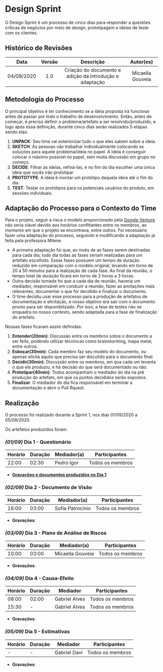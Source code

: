 # Design Sprint

O Design Sprint é um processo de cinco dias para responder a questões críticas de negócios por meio de design, prototipagem e ideias de teste com os clientes.

## Histórico de Revisões

|    Data    | Versão |         Descrição         |           Autor(es)            |
| :--------: | :----: | :-----------------------: | :----------------------------: |
| 04/09/2020 |  1.0   |  Criação do documento e adição da introdução e adaptação | Micaella Gouveia | 

## Metodologia do Processo

O principal objetivo é ter conhecimento se a ideia proposta irá funcionar antes de passar por todo o trabalho de desenvolvimento. Então, antes de começar, é preciso definir o problema/artefato a ser resolvido/produzido, e logo após essa definição, durante cinco dias serão realizados 5 etapas sendo elas:
1. **UNPACK**: Seu time vai exteriorizar tudo o que eles sabem sobre a ideia.
2. **SKETCH**:  As pessoas vão trabalhar individualmente colocando as soluções para aquele problema/ideia no papel. A ideia é conseguir colocar o máximo possível no papel, sem muita discussão em grupo no começo.
3. **DECIDE**: Filtrar as ideias, refiná-las, e no fim do dia escolher uma única ideia que vocês irão prototipar
4. **PROTOTYPE**: A ideia é montar um protótipo daquela ideia até o fim do dia.
5. **TEST**: Testar os protótipos para os potenciais usuários do produto, em sessões individuais.

## Adaptação do Processo para o Contexto do Time
Para o projeto, seguir a risca o modelo proporcionado pela [Google Venture](https://www.gv.com/) não seria viável devido aos horários conflitantes entre os membros, ao momento em que o projeto se encontrava, entre outros. Foi necessário fazer uma adaptação do processo, seguindo e modificando a adaptação já feita pela professora Milene.

* A primeira adaptação foi que, ao invés de as fases serem destinadas para cada dia, todo dia todas as fases seriam realizadas para um artefato escolhido. Essas fases possuem um tempo de duração reduzido em comparação com o modelo original, levando em torno de 20 a 50 minutos para a realização de cada fase. Ao final da reunião, o tempo total de duração ficará em torno de 2 horas a 3 horas.
* Outra decisão tomada foi que a cada dia de reunião, haveria um mediador, responsável em conduzir a reunião, fazer as anotações mais relevantes, documentar o que for decidido e finalizar o documento.
* O time decidiu usar esse processo para a produção de artefatos de documentação e elicitação, e nosso objetivo era sair com o documento pronto para ser disponibilizado. Por isso, a fase de testes não se enquadra no nosso contexto, sendo adaptada para a fase de finalização do artefato.

Nossas fases ficaram assim definidas:

1. **Entender(20min)**: Discussão entre os membros sobre o documento a ser feito, podendo utilizar técnincas como brainstorming, mapa metal, entre outros.
2. **Esboçar(30min)**: Cada membro faz seu modelo do documento, ou apenas elicita aquilo que precisa ser discutido para o documento final.
3. **Decidir(30min)**: Discussão entre os membros, em qua cada um levanta o que ele produziu, e há decisão do que será documentado ou não.
4. **Prototipar(40min)**: Todos acompanham o mediador do dia na pré produção do artefato, em que os pontos decididos serão expostos.
5. **Finalizar**: O mediador do dia fica responsável em terminar a documentação e abrir o Pull Rquest.

## Realização
O processo foi realizado durante a Sprint 1, nos dias 01/09/2020 a 05/09/2020.

Os artefatos produzidos foram:

### *(01/09)* Dia 1 - Questionário
| Horário | Duração | Mediador(a) | Participantes |
| - | - | - | - |
| 22:00 | 02:30 | Pedro Igor | Todos os membros

* [**Gravações e documentos produzidos no Dia 1**]()

### *(02/09)* Dia 2 - Documento de Visão
| Horário | Duração | Mediador(a) | Participantes |
| - | - | - | - |
| 16:00 | 03:00 | Sofia Patrocínio | Todos os membros

* **Gravações**:

### *(03/09)* Dia 3 - Plano de Análise de Riscos
| Horário | Duração | Mediador(a) | Participantes |
| - | - | - | - |
| 10:00 | 03:00 | Micaella Gouveia | Todos os membros

* **Gravações**:

### *(04/09)* Dia 4 - Causa-Efeito
| Horário | Duração | Mediador | Participantes |
| - | - | - | - |
| 08:00 | 02:00 | Gabriel Alves | Todos os membros|
| 15:30 |  - | Gabriel Alves | Todos os membros|

* **Gravações**:

### *(05/09)* Dia 5 - Estimativas
| Horário  | Duração | Mediador | Participantes |
| - | - | - | - |
| - | - | Gabriel Davi | Todos os membros

* **Gravações**:


